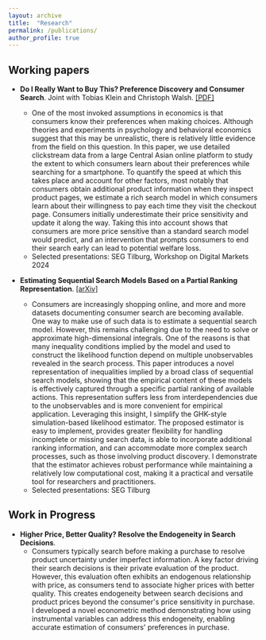 ```yaml
---
layout: archive
title:  "Research"
permalink: /publications/
author_profile: true
---
```



Working papers
---- 
* **Do I Really Want to Buy This? Preference Discovery and Consumer Search**. Joint with Tobias Klein and Christoph Walsh. [[PDF]](https://www.dropbox.com/scl/fi/otgsnm4pnp4o7fch87wbr/JMP_TZhang.pdf?rlkey=fu5pjctjg25bvrdnclejxhuj1&st=uhbzujur&dl=0&raw=1)
  * One of the most invoked assumptions in economics is that consumers know their preferences when making choices. Although theories and experiments in psychology and behavioral economics suggest that this may be unrealistic, there is relatively little evidence from the field on this question. In this paper, we use detailed clickstream data from a large Central Asian online platform to study the extent to which consumers learn about their preferences while searching for a smartphone. To quantify the speed at which this takes place and account for other factors, most notably that consumers obtain additional product information when they inspect product pages, we estimate a rich search model in which consumers learn about their willingness to pay each time they visit the checkout page. Consumers initially underestimate their price sensitivity and update it along the way. Taking this into account shows that consumers are more price sensitive than a standard search model would predict, and an intervention that prompts consumers to end their search early can lead to potential welfare loss.
  * Selected presentations: SEG Tilburg, Workshop on Digital Markets 2024


* **Estimating Sequential Search Models Based on a Partial Ranking Representation**. [[arXiv]](https://arxiv.org/abs/2501.07514)
  * Consumers are increasingly shopping online, and more and more datasets documenting consumer search are becoming available. One way to make use of such data is to estimate a sequential search model. However, this remains challenging due to the need to solve or approximate high-dimensional integrals. One of the reasons is that many inequality conditions implied by the model and used to construct the likelihood function depend on multiple unobservables revealed in the search process. This paper introduces a novel representation of inequalities implied by a broad class of sequential search models, showing that the empirical content of these models is effectively captured through a specific partial ranking of available actions. This representation suffers less from interdependencies due to the unobservables and is more convenient for empirical application. Leveraging this insight, I simplify the GHK-style simulation-based likelihood estimator. The proposed estimator is easy to implement, provides greater flexibility for handling incomplete or missing search data, is able to incorporate additional ranking information, and can accommodate more complex search processes, such as those involving product discovery. I demonstrate that the estimator achieves robust performance while maintaining a relatively low computational cost, making it a practical and versatile tool for researchers and practitioners.
  * Selected presentations: SEG Tilburg


Work in Progress
---- 
* **Higher Price, Better Quality? Resolve the Endogeneity in Search Decisions**. 
  * Consumers typically search before making a purchase to resolve product uncertainty under imperfect information. A key factor driving their search decisions is their private evaluation of the product. However, this evaluation often exhibits an endogenous relationship with price, as consumers tend to associate higher prices with better quality. This creates endogeneity between search decisions and product prices beyond the consumer's price sensitivity in purchase. I developed a novel econometric method demonstrating how using instrumental variables can address this endogeneity, enabling accurate estimation of consumers' preferences in purchase.
